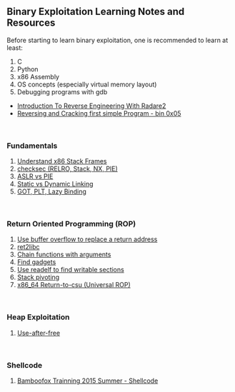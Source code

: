 ## Binary Exploitation Learning Notes and Resources
Before starting to learn binary exploitation, one is recommended to learn at least:
1. C
2. Python
3. x86 Assembly
4. OS concepts (especially virtual memory layout)
5. Debugging programs with gdb

* [Introduction To Reverse Engineering With Radare2](https://www.youtube.com/watch?v=LAkYW5ixvhg&t=669s)
* [Reversing and Cracking first simple Program - bin 0x05](https://www.youtube.com/watch?v=VroEiMOJPm8)

<br>

### Fundamentals
1. [Understand x86 Stack Frames](https://github.com/aesophor/pwnnn/tree/master/labs/lab00-x86-stack-frame-tracing)
2. [checksec (RELRO, Stack, NX, PIE)](https://github.com/aesophor/pwnnn/tree/master/rop-emporium/1-split)
3. [ASLR vs PIE](https://github.com/aesophor/pwnnn/tree/master/rop-emporium/1-split)
4. [Static vs Dynamic Linking](https://github.com/aesophor/pwnnn/tree/master/rop-emporium/2-callme)
5. [GOT, PLT, Lazy Binding](https://github.com/aesophor/pwnnn/tree/master/rop-emporium/2-callme)

<br>

### Return Oriented Programming (ROP)
1. [Use buffer overflow to replace a return address](https://github.com/aesophor/pwnnn/tree/master/rop-emporium/0-ret2win)
2. [ret2libc](https://github.com/aesophor/pwnnn/blob/master/picoctf-2018/got-2-learn-libc/exploit.py)
3. [Chain functions with arguments](https://github.com/aesophor/pwnnn/tree/master/rop-emporium/2-callme#结论)
4. [Find gadgets](https://github.com/aesophor/pwnnn/tree/master/rop-emporium/3-write4#rop-gadgets)
5. [Use readelf to find writable sections](https://github.com/aesophor/pwnnn/tree/master/rop-emporium/3-write4#pwn)
6. [Stack pivoting](https://github.com/satan1sm/pwnnn/tree/master/rop-emporium/6-pivot#stack-pivot)
7. [x86_64 Return-to-csu (Universal ROP)](https://github.com/satan1sm/pwnnn/tree/master/rop-emporium/7-ret2csu#return-to-csu)

<br>

### Heap Exploitation
1. [Use-after-free](https://github.com/aesophor/pwnnn/tree/master/pwnable.kr/0x10-uaf)

<br>

### Shellcode
1. [Bamboofox Trainning 2015 Summer - Shellcode](https://www.youtube.com/watch?v=auv-64HUBw8)
